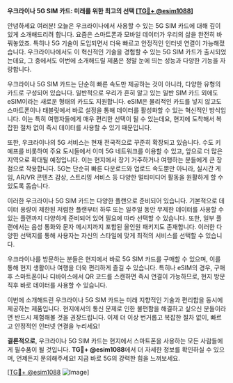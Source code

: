 **우크라이나 5G SIM 카드: 미래를 위한 최고의 선택 [[TG💪+ @esim1088](https://t.me/s/esim1088)]**

안녕하세요 여러분! 오늘은 우크라이나에서 사용할 수 있는 5G SIM 카드에 대해 깊이 있게 소개해드리려 합니다. 요즘은 스마트폰과 모바일 데이터가 우리의 삶을 완전히 바꿔놓았죠. 특히나 5G 기술이 도입되면서 더욱 빠르고 안정적인 인터넷 연결이 가능해졌습니다. 우크라이나에서도 이 혁신적인 기술을 경험할 수 있는 5G SIM 카드가 출시되었는데요, 그 중에서도 이번에 소개해드릴 제품은 정말 눈에 띄는 성능과 다양한 기능을 자랑합니다.

우크라이나 5G SIM 카드는 단순히 빠른 속도만 제공하는 것이 아니라, 다양한 유형의 카드로 구성되어 있습니다. 일반적으로 우리가 흔히 알고 있는 일반 SIM 카드 외에도 eSIM이라는 새로운 형태의 카드도 지원합니다. eSIM은 물리적인 카드를 넣지 않고도 스마트폰이나 태블릿에서 바로 설정을 통해 데이터를 활성화할 수 있는 혁신적인 방식입니다. 이는 특히 여행자들에게 매우 편리한 선택이 될 수 있는데요, 현지에 도착해서 복잡한 절차 없이 즉시 데이터를 사용할 수 있기 때문입니다.

또한, 우크라이나의 5G 서비스는 현재 전국적으로 꾸준히 확장되고 있습니다. 수도 키예프를 비롯하여 주요 도시들에서 이미 5G 네트워크를 이용할 수 있고, 앞으로 더 많은 지역으로 확대될 예정입니다. 이는 현지에서 장기 거주하거나 여행하는 분들에게 큰 장점으로 작용합니다. 5G는 단순히 빠른 다운로드와 업로드 속도뿐만 아니라, 실시간 게임, AR/VR 콘텐츠 감상, 스트리밍 서비스 등 다양한 멀티미디어 활동을 원활하게 할 수 있도록 돕습니다.

이러한 우크라이나 5G SIM 카드는 다양한 플랜으로 준비되어 있습니다. 기본적으로 데이터 용량이 제한된 저렴한 플랜부터 하루 또는 일주일 동안 무제한 데이터를 사용할 수 있는 플랜까지 다양하게 준비되어 있어 필요에 따라 선택할 수 있습니다. 또한, 일부 플랜에서는 음성 통화와 문자 메시지까지 포함된 올인원 패키지도 존재합니다. 이러한 다양한 선택지를 통해 사용자는 자신의 스타일에 맞게 최적의 서비스를 선택할 수 있습니다.

우크라이나를 방문하는 분들은 현지에서 바로 5G SIM 카드를 구매할 수 있으며, 이를 통해 현지 생활이나 여행을 더욱 편리하게 즐길 수 있습니다. 특히나 eSIM의 경우, 구매 후 스마트폰이나 디바이스에서 QR 코드를 스캔하면 즉시 연결이 가능하므로, 현지 방문 직후 바로 데이터를 사용할 수 있습니다.

이번에 소개해드린 우크라이나 5G SIM 카드는 미래 지향적인 기술과 편리함을 동시에 제공하는 제품입니다. 현지에서의 통신 문제로 인한 불편함을 해결하고 싶으신 분들이라면 반드시 체험해볼 것을 권장드립니다. 이제 더 이상 번거롭고 복잡한 절차 없이, 빠르고 안정적인 인터넷 연결을 누리세요!

**결론적으로**, 우크라이나 5G SIM 카드는 현지에서 스마트폰을 사용하는 모든 사람들에게 필수품이 될 것입니다. **TG💪+ @esim1088**에서 더 자세한 정보를 확인하실 수 있으며, 언제든지 문의해주세요! 지금 바로 5G의 강력한 힘을 느껴보세요.

[[TG💪+ @esim1088](https://t.me/s/esim1088) ![Image](https://i.postimg.cc/Y0z9fWf4/image.png)]